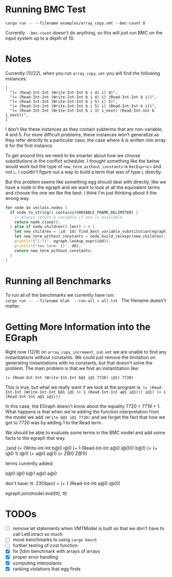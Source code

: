 # Running BMC Test

`cargo run -- --filename examples/array_copy.vmt --bmc-count 0`

Currently `--bmc-count` doesn't do anything, so this will just run BMC on the input system up to a depth of 10. 

# Notes
Currently (11/22), when you run `array_copy.vmt` you will find the following instances: 

```
[
  "(= (Read-Int-Int (Write-Int-Int b i 4) i) 4)",
  "(= (Read-Int-Int (Write-Int-Int b i 4) i) (Read-Int-Int b i))",
  "(= (Read-Int-Int (Write-Int-Int b i 5) i) 5)",
  "(= (Read-Int-Int (Write-Int-Int b i 5) i) (Read-Int-Int b i))",
  "(= (Read-Int-Int (Write-Int-Int b i 3) i_next) (Read-Int-Int b i_next))",
]
```

I don't like these instances as they contain subterms that are non-variable, 4 and 5. 
For more difficult problems, these instances won't generalize as they refer directly
to a particular case, the case where 4 is written into array b for the first instance. 

To get around this we need to be smarter about how we choose substitutions in the 
conflict scheduler. I thought something like the below would work but the type 
of `new_term_without_constants` is `RecExpr<L>` and not `L`. I couldn't figure
out a way to build a term that was of type `L` directly. 

But this problem seems like something egg should deal with directly, like we have a 
node in the egraph and we want to look at all the equivalent terms and choose the 
one we like the best. I think I'm just thinking about it the wrong way. 

```rust
for node in &eclass.nodes {
  if node.to_string().contains(VARIABLE_FRAME_DELIMITER) {
    // Always return a variable if one is available.
    return node.clone();
  } else if node.children().len() > 0 {
    let new_children = |id: Id| find_best_variable_substitution(egraph, &egraph[id]);
    let new_term_without_constants = node.build_recexpr(new_children);
    println!("{:?}", egraph.lookup_expr(&dd));
    println!("new term: {}", dd);
    return new_term_without_constants;
  }
}
```

# Running all Benchmarks 
To run all of the benchmarks we currently have run:  
`cargo run -- --filename blah  --run-all > all.txt `
The filename doesn't matter. 

# Getting More Information into the EGraph

Right now (12/9) on `array_copy_increment_ind.vmt` we are unable to find any instantiations without constants. 
We could just remove the limitation on generating instantiations with no constants, but that doesn't solve the 
problem. The main problem is that we find an instantitation like: 

`(= (Read-Int-Int (Write-Int-Int b@1 i@1 7720) i@1) 7720)`

This is true, but what we really want if we look at the program is:
`(= (Read-Int-Int (Write-Int-Int b@1 i@1 (+ 1 (Read-Int-Int a@1 i@1))) i@1) (+ 1 (Read-Int-Int a@1 i@1)))`

In this case, the EGraph doesn't know about the equality 7720 = 7719 + 1. What happens is that when we're 
adding the function interpretation from the model we add `(Write b@1 i@1 7720)` and we forget the fact that
how we got to 7720 was by adding 1 to the Read term. 

We should be able to evaluate some terms in the BMC model and add some facts to the egraph that way.

;(and (= (Write-Int-Int b@0 i@0 (+ 1 (Read-Int-Int a@0 i@0))) b@1) (= (+ i@0 1) i@1) (= a@0 a@1) (= Z@0 Z@1))

terms currently added:

b@0
i@0
b@1 
a@0
a@0

don't have:
tt: Z3Object = (+ 1 (Read-Int-Int a@0 i@0))

egraph.join(model.eval(tt), tt)



# TODOs
- [ ] remove let statements when VMTModel is built so that we don't have to call LetExtract so much
- [ ] move benchmarks to using `cargo bench`
- [ ] further testing of cost function
- [x] fix 2dim benchmark with arrays of arrays
- [x] proper error handling
- [x] computing interpolants
- [x] ranking violations that egg finds
